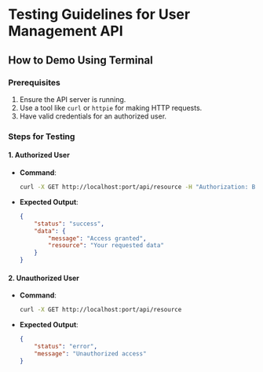 # Testing Guidelines for User Management API

## How to Demo Using Terminal

### Prerequisites
1. Ensure the API server is running.
2. Use a tool like `curl` or `httpie` for making HTTP requests.
3. Have valid credentials for an authorized user.

### Steps for Testing

#### 1. Authorized User
- **Command**:  
    ```bash
    curl -X GET http://localhost:port/api/resource -H "Authorization: Bearer <valid_token>"
    ```
- **Expected Output**:  
    ```json
    {
        "status": "success",
        "data": {
            "message": "Access granted",
            "resource": "Your requested data"
        }
    }
    ```

#### 2. Unauthorized User
- **Command**:  
    ```bash
    curl -X GET http://localhost:port/api/resource
    ```
- **Expected Output**:  
    ```json
    {
        "status": "error",
        "message": "Unauthorized access"
    }
    ```
